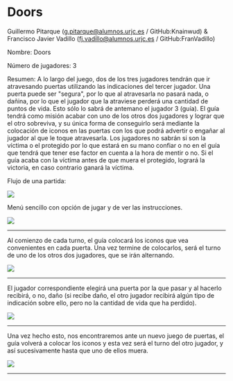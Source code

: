 # Doors
Guillermo Pitarque (g.pitarque@alumnos.urjc.es / GitHub:Knainwud) & Francisco Javier Vadillo (fj.vadillo@alumnos.urjc.es / GitHub:FranVadillo)

Nombre: Doors

Número de jugadores: 3

Resumen: A lo largo del juego, dos de los tres jugadores tendrán que ir atravesando puertas utilizando las indicaciones del tercer jugador. Una puerta puede ser 
	"segura", por lo que al atravesarla no pasará nada, o dañina, por lo que el jugador que la atraviese perderá una cantidad de puntos de vida. Esto sólo
	lo sabrá de antemano el jugador 3 (guía). El guía tendrá como misión acabar con uno de los otros dos jugadores y lograr que el otro sobreviva, y su única
	forma de conseguirlo será mediante la colocación de iconos en las puertas con los que podrá advertir o engañar al jugador al que le toque atravesarla.
	Los jugadores no sabrán si son la víctima o el protegido por lo que estará en su mano confiar o no en el guía que tendrá que tener ese factor en cuenta
	a la hora de mentir o no. Si el guía acaba con la víctima antes de que muera el protegido, logrará la victoria, en caso contrario ganará la víctima.


Flujo de una partida: 

[![](https://i.gyazo.com/9fb10b72730b09da46b46a95871a1515.png)]()

Menú sencillo con opción de jugar y de ver las instrucciones.

[![](https://i.gyazo.com/19117cc7837a85574eebe4137947b58f.png)]()
_________________________________________________________________________________________
Al comienzo de cada turno, el guía colocará los iconos que vea convenientes en cada puerta. Una vez termine de colocarlos, será el turno de uno de los otros dos jugadores, que se irán alternando.

[![](https://i.gyazo.com/f4cf4f8eadea9ea93bcde2d8336753fb.png)]()
_________________________________________________________________________________________
El jugador correspondiente elegirá una puerta por la que pasar y al hacerlo recibirá, o no, daño (si recibe daño, el otro jugador recibirá algún tipo de indicación sobre ello, pero no la cantidad de vida que ha perdido).
	
[![](https://i.gyazo.com/01bf5241f2d3c09cfba8ec9b05d9b56f.png)]()
_________________________________________________________________________________________
Una vez hecho esto, nos encontraremos ante un nuevo juego de puertas, el guía volverá a colocar los iconos y esta vez será el turno del otro jugador, y así sucesivamente hasta que uno de ellos muera.
	
[![](https://i.gyazo.com/d0b7c04aeca0e93a18680b547cb1601d.png)]()
_________________________________________________________________________________________
